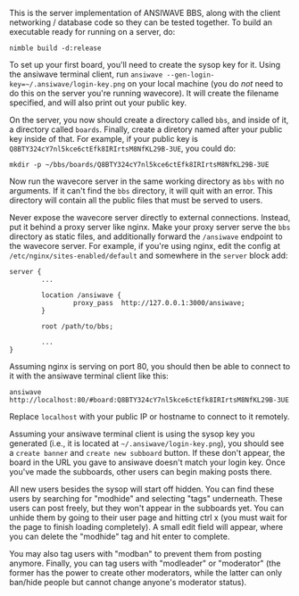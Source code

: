 This is the server implementation of ANSIWAVE BBS, along with the client networking / database code so they can be tested together. To build an executable ready for running on a server, do:

```
nimble build -d:release
```

To set up your first board, you'll need to create the sysop key for it. Using the ansiwave terminal client, run `ansiwave --gen-login-key=~/.ansiwave/login-key.png` on your local machine (you do *not* need to do this on the server you're running wavecore). It will create the filename specified, and will also print out your public key.

On the server, you now should create a directory called `bbs`, and inside of it, a directory called `boards`. Finally, create a diretory named after your public key inside of that. For example, if your public key is `Q8BTY324cY7nl5kce6ctEfk8IRIrtsM8NfKL29B-3UE`, you could do:

```
mkdir -p ~/bbs/boards/Q8BTY324cY7nl5kce6ctEfk8IRIrtsM8NfKL29B-3UE
```

Now run the wavecore server in the same working directory as `bbs` with no arguments. If it can't find the `bbs` directory, it will quit with an error. This directory will contain all the public files that must be served to users.

Never expose the wavecore server directly to external connections. Instead, put it behind a proxy server like nginx. Make your proxy server serve the `bbs` directory as static files, and additionally forward the `/ansiwave` endpoint to the wavecore server. For example, if you're using nginx, edit the config at `/etc/nginx/sites-enabled/default` and somewhere in the `server` block add:

```
server {
        ...

        location /ansiwave {
                proxy_pass  http://127.0.0.1:3000/ansiwave;
        }

        root /path/to/bbs;

        ...
}
```

Assuming nginx is serving on port 80, you should then be able to connect to it with the ansiwave terminal client like this:

```
ansiwave http://localhost:80/#board:Q8BTY324cY7nl5kce6ctEfk8IRIrtsM8NfKL29B-3UE
```

Replace `localhost` with your public IP or hostname to connect to it remotely.

Assuming your ansiwave terminal client is using the sysop key you generated (i.e., it is located at `~/.ansiwave/login-key.png`), you should see a `create banner` and `create new subboard` button. If these don't appear, the board in the URL you gave to ansiwave doesn't match your login key. Once you've made the subboards, other users can begin making posts there.

All new users besides the sysop will start off hidden. You can find these users by searching for "modhide" and selecting "tags" underneath. These users can post freely, but they won't appear in the subboards yet. You can unhide them by going to their user page and hitting ctrl x (you must wait for the page to finish loading completely). A small edit field will appear, where you can delete the "modhide" tag and hit enter to complete.

You may also tag users with "modban" to prevent them from posting anymore. Finally, you can tag users with "modleader" or "moderator" (the former has the power to create other moderators, while the latter can only ban/hide people but cannot change anyone's moderator status).
